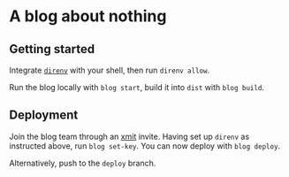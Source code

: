 # A blog about nothing

## Getting started

Integrate [`direnv`](https://direnv.net/) with your shell, then run `direnv allow`.

Run the blog locally with `blog start`, build it into `dist` with `blog build`.

## Deployment

Join the blog team through an [xmit](https://xmit.co/) invite. Having set up `direnv` as instructed above, run `blog set-key`. You can now deploy with `blog deploy`.

Alternatively, push to the `deploy` branch.
